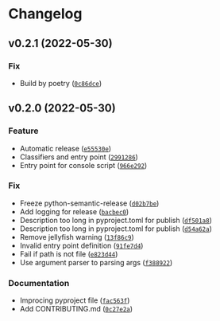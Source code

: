 # Changelog

<!--next-version-placeholder-->

## v0.2.1 (2022-05-30)
### Fix
* Build by poetry ([`0c86dce`](https://github.com/F-Secure/failures-analysis/commit/0c86dced450c4865469a657502e024637f7e079b))

## v0.2.0 (2022-05-30)
### Feature
* Automatic release ([`e55530e`](https://github.com/F-Secure/failures-analysis/commit/e55530e4877d4de2bc395d61fa6a788ecfa1cd2f))
* Classifiers and entry point ([`2991286`](https://github.com/F-Secure/failures-analysis/commit/2991286a41865b3306907dacce9f4622ceb882a6))
* Entry point for console script ([`966e292`](https://github.com/F-Secure/failures-analysis/commit/966e292c4521001cc37528a73977be902c16248d))

### Fix
* Freeze  python-semantic-release ([`d02b7be`](https://github.com/F-Secure/failures-analysis/commit/d02b7be30191d6cfbaea8c78b5a6bcb557fa14cd))
* Add logging for release ([`bacbec0`](https://github.com/F-Secure/failures-analysis/commit/bacbec09d8a2b8e7d32959c8ff453976f22449a5))
* Description too long in pyproject.toml for publish ([`df501a8`](https://github.com/F-Secure/failures-analysis/commit/df501a8a4b05914819d96003ab3e9638f00c0263))
* Description too long in pyproject.toml for publish ([`d54a62a`](https://github.com/F-Secure/failures-analysis/commit/d54a62ad356aed9293f3f56bf9a791878d028c9b))
* Remove jellyfish warning ([`13f86c9`](https://github.com/F-Secure/failures-analysis/commit/13f86c937645e268aac3096da06b0ec5e1769362))
* Invalid entry point definition ([`91fe7d4`](https://github.com/F-Secure/failures-analysis/commit/91fe7d4a914ad5b2aa9899437632928534fc3974))
* Fail if path is not file ([`e823d44`](https://github.com/F-Secure/failures-analysis/commit/e823d448180bdf46b056463031a605b0eff8f479))
* Use argument parser to parsing args ([`f388922`](https://github.com/F-Secure/failures-analysis/commit/f38892257c9f43e44429f15569e6aebb1a3d1adb))

### Documentation
* Improcing pyproject file ([`fac563f`](https://github.com/F-Secure/failures-analysis/commit/fac563f88d5ca0873b3e96082953106b81cc2742))
* Add CONTRIBUTING.md ([`0c27e2a`](https://github.com/F-Secure/failures-analysis/commit/0c27e2a01060a1ca67b6425982c42a994d532c84))
